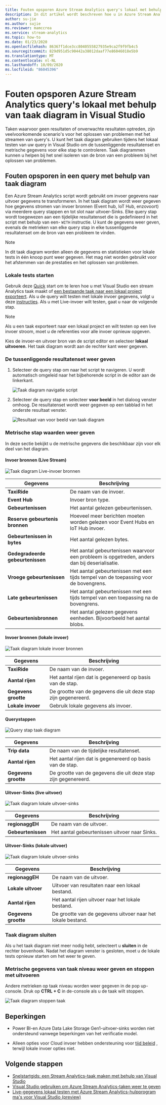 ```yaml
---
title: Fouten opsporen Azure Stream Analytics query's lokaal met behulp van taak diagram in Visual Studio
description: In dit artikel wordt beschreven hoe u in Azure Stream Analytics-Hulpprogram Ma's voor Visual Studio fouten opspoort met behulp van het taak diagram.
author: su-jie
ms.author: sujie
ms.reviewer: mamccrea
ms.service: stream-analytics
ms.topic: how-to
ms.date: 01/23/2020
ms.openlocfilehash: 86367f1dce3cc8040555827935e9ca2f9f9fb4c5
ms.sourcegitcommit: 829d951d5c90442a38012daaf77e86046018e5b9
ms.translationtype: MT
ms.contentlocale: nl-NL
ms.lasthandoff: 10/09/2020
ms.locfileid: "86045396"
---
```

# <a name="debug-azure-stream-analytics-queries-locally-using-job-diagram-in-visual-studio"></a>Fouten opsporen Azure Stream Analytics query's lokaal met behulp van taak diagram in Visual Studio

Taken waarvoor geen resultaten of onverwachte resultaten optreden, zijn veelvoorkomende scenario's voor het oplossen van problemen met het streamen van query's. U kunt het taak diagram gebruiken tijdens het lokaal testen van uw query in Visual Studio om de tussenliggende resultatenset en metrische gegevens voor elke stap te controleren. Taak diagrammen kunnen u helpen bij het snel isoleren van de bron van een probleem bij het oplossen van problemen.

## <a name="debug-a-query-using-job-diagram"></a>Fouten opsporen in een query met behulp van taak diagram

Een Azure Stream Analytics script wordt gebruikt om invoer gegevens naar uitvoer gegevens te transformeren. In het taak diagram wordt weer gegeven hoe gegevens stromen van invoer bronnen (Event hub, IoT Hub, enzovoort) via meerdere query stappen en tot slot naar uitvoer-Sinks. Elke query stap wordt toegewezen aan een tijdelijke resultatenset die is gedefinieerd in het script met behulp van een- `WITH` instructie. U kunt de gegevens weer geven, evenals de metrieken van elke query stap in elke tussenliggende resultatenset om de bron van een probleem te vinden.

> [!NOTE]
> In dit taak diagram worden alleen de gegevens en statistieken voor lokale tests in één knoop punt weer gegeven. Het mag niet worden gebruikt voor het afstemmen van de prestaties en het oplossen van problemen.

### <a name="start-local-testing"></a>Lokale tests starten

Gebruik deze [Quick](stream-analytics-quick-create-vs.md) start om te leren hoe u met Visual Studio een stream Analytics taak maakt of [een bestaande taak naar een lokaal project exporteert](stream-analytics-vs-tools.md#export-jobs-to-a-project). Als u de query wilt testen met lokale invoer gegevens, volgt u deze [instructies](stream-analytics-live-data-local-testing.md). Als u met Live-invoer wilt testen, gaat u naar de volgende stap.

> [!NOTE]
> Als u een taak exporteert naar een lokaal project en wilt testen op een live invoer stroom, moet u de referenties voor alle invoer opnieuw opgeven.  

Kies de invoer-en uitvoer bron van de script editor en selecteer **lokaal uitvoeren**. Het taak diagram wordt aan de rechter kant weer gegeven.

### <a name="view-the-intermediate-result-set"></a>De tussenliggende resultatenset weer geven  

1. Selecteer de query stap om naar het script te navigeren. U wordt automatisch omgeleid naar het bijbehorende script in de editor aan de linkerkant.

   ![Taak diagram navigatie script](./media/debug-locally-using-job-diagram/navigate-script.png)

2. Selecteer de query stap en selecteer **voor beeld** in het dialoog venster omhoog. De resultatenset wordt weer gegeven op een tabblad in het onderste resultaat venster.

   ![Resultaat van voor beeld van taak diagram](./media/debug-locally-using-job-diagram/preview-result.png)

### <a name="view-step-metrics"></a>Metrische stap waarden weer geven

In deze sectie bekijkt u de metrische gegevens die beschikbaar zijn voor elk deel van het diagram.

#### <a name="input-sources-live-stream"></a>Invoer bronnen (Live Stream)

![Taak diagram Live-invoer bronnen](./media/debug-locally-using-job-diagram/live-input.png)

|Gegevens|Beschrijving|
|-|-|
|**TaxiRide**| De naam van de invoer.|
|**Event Hub** | Invoer bron type.|
|**Gebeurtenissen**|Het aantal gelezen gebeurtenissen.|
|**Reserve gebeurtenis bronnen**|Hoeveel meer berichten moeten worden gelezen voor Event Hubs en IoT Hub invoer.|
|**Gebeurtenissen in bytes**|Het aantal gelezen bytes.|
| **Gedegradeerde gebeurtenissen**|Het aantal gebeurtenissen waarvoor een probleem is opgetreden, anders dan bij deserialisatie.|
|**Vroege gebeurtenissen**| Het aantal gebeurtenissen met een tijds tempel van de toepassing voor de bovengrens.|
|**Late gebeurtenissen**| Het aantal gebeurtenissen met een tijds tempel van een toepassing na de bovengrens.|
|**Gebeurtenisbronnen**| Het aantal gelezen gegevens eenheden. Bijvoorbeeld het aantal blobs.|

#### <a name="input-sources-local-input"></a>Invoer bronnen (lokale invoer)

![Taak diagram lokale invoer bronnen](./media/debug-locally-using-job-diagram/local-input.png)

|Gegevens|Beschrijving|
|-|-|
|**TaxiRide**| De naam van de invoer.|
|**Aantal rijen**| Het aantal rijen dat is gegenereerd op basis van de stap.|
|**Gegevens grootte**| De grootte van de gegevens die uit deze stap zijn gegenereerd.|
|**Lokale invoer**| Gebruik lokale gegevens als invoer.|

#### <a name="query-steps"></a>Querystappen

![Query stap taak diagram](./media/debug-locally-using-job-diagram/query-step.png)

|Gegevens|Beschrijving|
|-|-|
|**Trip data**|De naam van de tijdelijke resultatenset.|
|**Aantal rijen**| Het aantal rijen dat is gegenereerd op basis van de stap.|
|**Gegevens grootte**| De grootte van de gegevens die uit deze stap zijn gegenereerd.|
  
#### <a name="output-sinks-live-output"></a>Uitvoer-Sinks (live uitvoer)

![Taak diagram lokale uitvoer-sinks](./media/debug-locally-using-job-diagram/live-output.png)

|Gegevens|Beschrijving|
|-|-|
|**regionaggEH**|De naam van de uitvoer.|
|**Gebeurtenissen**|Het aantal gebeurtenissen uitvoer naar Sinks.|

#### <a name="output-sinks-local-output"></a>Uitvoer-Sinks (lokale uitvoer)

![Taak diagram lokale uitvoer-sinks](./media/debug-locally-using-job-diagram/local-output.png)

|Gegevens|Beschrijving|
|-|-|
|**regionaggEH**|De naam van de uitvoer.|
|**Lokale uitvoer**| Uitvoer van resultaten naar een lokaal bestand.|
|**Aantal rijen**| Het aantal rijen uitvoer naar het lokale bestand.|
|**Gegevens grootte**| De grootte van de gegevens uitvoer naar het lokale bestand.|

### <a name="close-job-diagram"></a>Taak diagram sluiten

Als u het taak diagram niet meer nodig hebt, selecteert u **sluiten** in de rechter bovenhoek. Nadat het diagram venster is gesloten, moet u de lokale tests opnieuw starten om het weer te geven.

### <a name="view-job-level-metrics-and-stop-running"></a>Metrische gegevens van taak niveau weer geven en stoppen met uitvoeren

Andere metrieken op taak niveau worden weer gegeven in de pop up-console. Druk op **CTRL + C** in de-console als u de taak wilt stoppen.

![Taak diagram stoppen taak](./media/debug-locally-using-job-diagram/stop-job.png)

## <a name="limitations"></a>Beperkingen

* Power BI-en Azure Data Lake Storage Gen1-uitvoer-sinks worden niet ondersteund vanwege beperkingen van het verificatie model.

* Alleen opties voor Cloud invoer hebben ondersteuning voor [tijd beleid](stream-analytics-out-of-order-and-late-events.md) , terwijl lokale invoer opties niet.

## <a name="next-steps"></a>Volgende stappen

* [Snelstartgids: een Stream Analytics-taak maken met behulp van Visual Studio](stream-analytics-quick-create-vs.md)
* [Visual Studio gebruiken om Azure Stream Analytics-taken weer te geven](stream-analytics-vs-tools.md)
* [Live-gegevens lokaal testen met Azure Stream Analytics-hulpprogram ma's voor Visual Studio (preview)](stream-analytics-live-data-local-testing.md)
